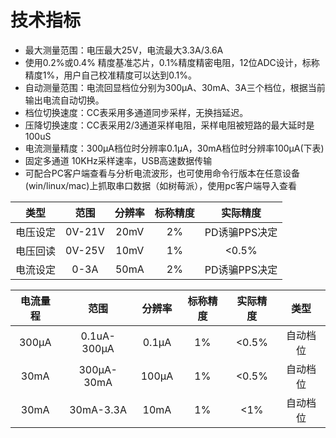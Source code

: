 # 技术指标

- 最大测量范围：电压最大25V，电流最大3.3A/3.6A
- 使用0.2%或0.4% 精度基准芯片，0.1%精度精密电阻，12位ADC设计，标称精度1%，用户自己校准精度可以达到0.1%。
- 自动测量范围：电流回显档位分别为300μA、30mA、3A三个档位，根据当前输出电流自动切换。
- 档位切换速度：CC表采用多通道同步采样，无换挡延迟。
- 压降切换速度：CC表采用2/3通道采样电阻，采样电阻被短路的最大延时是100uS
- 电流测量精度：300μA档位时分辨率0.1μA，30mA档位时分辨率100μA(下表)
- 固定多通道 10KHz采样速率，USB高速数据传输
- 可配合PC客户端查看与分析电流波形，也可使用命令行版本在任意设备(win/linux/mac)上抓取串口数据（如树莓派），使用pc客户端导入查看

|   类型   |  范围  | 分辨率 | 标称精度 |   实际精度   |
| :------: | :----: | :----: | :------: | :-----------: |
| 电压设定 | 0V-21V |  20mV  |    2%    | PD诱骗PPS决定 |
| 电压回读 | 0V-25V |  10mV  |    1%    |     <0.5%     |
| 电流设定 |  0-3A  |  50mA  |    2%    | PD诱骗PPS决定 |

| 电流量程 |     范围     | 分辨率 | 标称精度 | 实际精度 |   类型   |
| :------: | :----------: | :----: | :------: | :------: | :------: |
|  300μA  | 0.1uA-300μA | 0.1μA |    1%    |  <0.5%  | 自动档位 |
|   30mA   | 300μA-30mA | 100μA |    1%    |  <0.5%  | 自动档位 |
|   30mA   |  30mA-3.3A  |  10mA  |    1%    |   <1%   | 自动档位 |


